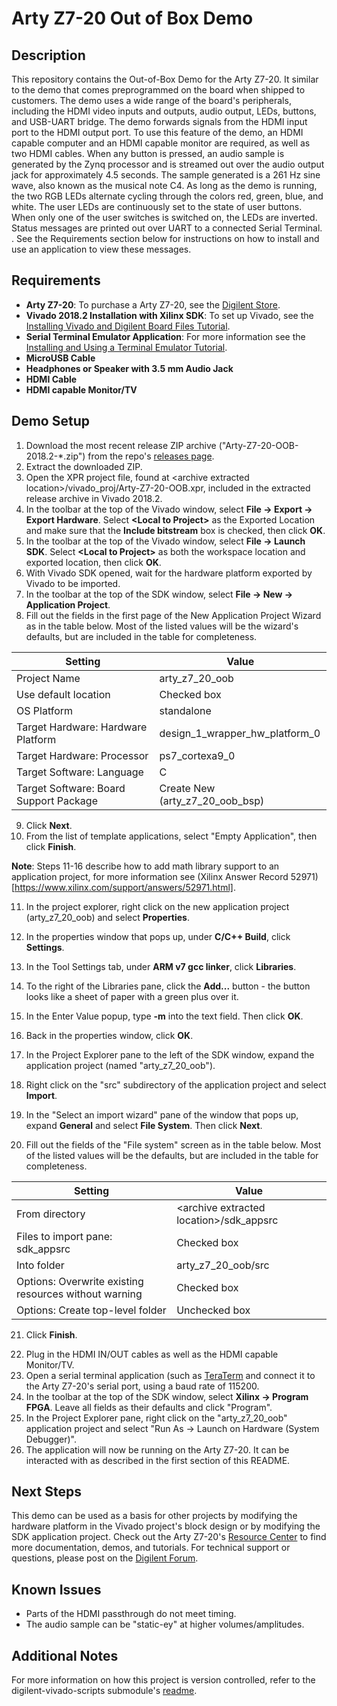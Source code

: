 Arty Z7-20 Out of Box Demo
==========================

Description
-----------
This repository contains the Out-of-Box Demo for the Arty Z7-20. It similar to the demo that comes preprogrammed on the board when shipped to customers. The demo uses a wide range of the board's peripherals, including the HDMI video inputs and outputs, audio output, LEDs, buttons, and USB-UART bridge.
The demo forwards signals from the HDMI input port to the HDMI output port. To use this feature of the demo, an HDMI capable computer and an HDMI capable monitor are required, as well as two HDMI cables.
When any button is pressed, an audio sample is generated by the Zynq processor and is streamed out over the audio output jack for approximately 4.5 seconds. The sample generated is a 261 Hz sine wave, also known as the musical note C4.
As long as the demo is running, the two RGB LEDs alternate cycling through the colors red, green, blue, and white.
The user LEDs are continuously set to the state of user buttons. When only one of the user switches is switched on, the LEDs are inverted.
Status messages are printed out over UART to a connected Serial Terminal. . See the Requirements section below for instructions on how to install and use an application to view these messages.

Requirements
------------
* **Arty Z7-20**: To purchase a Arty Z7-20, see the [Digilent Store](https://store.digilentinc.com/arty-z7-apsoc-zynq-7000-development-board-for-makers-and-hobbyists/).
* **Vivado 2018.2 Installation with Xilinx SDK**: To set up Vivado, see the [Installing Vivado and Digilent Board Files Tutorial](https://reference.digilentinc.com/vivado/installing-vivado/start).
* **Serial Terminal Emulator Application**: For more information see the [Installing and Using a Terminal Emulator Tutorial](https://reference.digilentinc.com/learn/programmable-logic/tutorials/tera-term).
* **MicroUSB Cable**
* **Headphones or Speaker with 3.5 mm Audio Jack**
* **HDMI Cable**
* **HDMI capable Monitor/TV**

Demo Setup
----------
1. Download the most recent release ZIP archive ("Arty-Z7-20-OOB-2018.2-*.zip") from the repo's [releases page](https://github.com/Digilent/Arty-Z7-20-OOB/releases).
2. Extract the downloaded ZIP.
3. Open the XPR project file, found at \<archive extracted location\>/vivado_proj/Arty-Z7-20-OOB.xpr, included in the extracted release archive in Vivado 2018.2.
4. In the toolbar at the top of the Vivado window, select **File -> Export -> Export Hardware**. Select **\<Local to Project\>** as the Exported Location and make sure that the **Include bitstream** box is checked, then click **OK**.
5. In the toolbar at the top of the Vivado window, select **File -> Launch SDK**. Select **\<Local to Project\>** as both the workspace location and exported location, then click **OK**.
6. With Vivado SDK opened, wait for the hardware platform exported by Vivado to be imported.
7. In the toolbar at the top of the SDK window, select **File -> New -> Application Project**.
8. Fill out the fields in the first page of the New Application Project Wizard as in the table below. Most of the listed values will be the wizard's defaults, but are included in the table for completeness.

| Setting                                 | Value                            |
| --------------------------------------- | -------------------------------- |
| Project Name                            | arty_z7_20_oob                   |
| Use default location                    | Checked box                      |
| OS Platform                             | standalone                       |
| Target Hardware: Hardware Platform      | design_1_wrapper_hw_platform_0   |
| Target Hardware: Processor              | ps7_cortexa9_0                   |
| Target Software: Language               | C                                |
| Target Software: Board Support Package  | Create New (arty_z7_20_oob_bsp)  |

9. Click **Next**.
10. From the list of template applications, select "Empty Application", then click **Finish**.

**Note**: Steps 11-16 describe how to add math library support to an application project, for more information see (Xilinx Answer Record 52971)[https://www.xilinx.com/support/answers/52971.html].

11. In the project explorer, right click on the new application project (arty_z7_20_oob) and select **Properties**.
12. In the properties window that pops up, under **C/C++ Build**, click **Settings**.
13. In the Tool Settings tab, under **ARM v7 gcc linker**, click **Libraries**.
14. To the right of the Libraries pane, click the **Add...** button - the button looks like a sheet of paper with a green plus over it.
15. In the Enter Value popup, type **-m** into the text field. Then click **OK**.
16. Back in the properties window, click **OK**.

17. In the Project Explorer pane to the left of the SDK window, expand the application project (named "arty_z7_20_oob").
18. Right click on the "src" subdirectory of the application project and select **Import**.
19. In the "Select an import wizard" pane of the window that pops up, expand **General** and select **File System**. Then click **Next**.
20. Fill out the fields of the "File system" screen as in the table below. Most of the listed values will be the defaults, but are included in the table for completeness.

| Setting                                                | Value                                      |
| -                                                      | -                                          |
| From directory                                         | \<archive extracted location\>/sdk_appsrc  |
| Files to import pane: sdk_appsrc                       | Checked box                                |
| Into folder                                            | arty_z7_20_oob/src                    |
| Options: Overwrite existing resources without warning  | Checked box                                |
| Options: Create top-level folder                       | Unchecked box                              |

21. Click **Finish**.

<Note for maintainers: This project does not require any additional configuration of application or bsp projects. Projects that require any of this configuration should have the steps required to do so described here.>

22. Plug in the HDMI IN/OUT cables as well as the HDMI capable Monitor/TV.
23. Open a serial terminal application (such as [TeraTerm](https://ttssh2.osdn.jp/index.html.en) and connect it to the Arty Z7-20's serial port, using a baud rate of 115200.
24. In the toolbar at the top of the SDK window, select **Xilinx -> Program FPGA**. Leave all fields as their defaults and click "Program".
25. In the Project Explorer pane, right click on the "arty_z7_20_oob" application project and select "Run As -> Launch on Hardware (System Debugger)".
26. The application will now be running on the Arty Z7-20. It can be interacted with as described in the first section of this README.

Next Steps
----------
This demo can be used as a basis for other projects by modifying the hardware platform in the Vivado project's block design or by modifying the SDK application project.
Check out the Arty Z7-20's [Resource Center](https://reference.digilentinc.com/reference/programmable-logic/arty-z7/start) to find more documentation, demos, and tutorials.
For technical support or questions, please post on the [Digilent Forum](forum.digilentinc.com).

Known Issues
------------
* Parts of the HDMI passthrough do not meet timing.
* The audio sample can be "static-ey" at higher volumes/amplitudes.

Additional Notes
----------------
For more information on how this project is version controlled, refer to the digilent-vivado-scripts submodule's [readme](https://github.com/digilent/digilent-vivado-scripts).